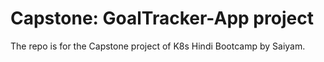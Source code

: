 # Capstone: GoalTracker-App project

The repo is for the Capstone project of K8s Hindi Bootcamp by Saiyam. 
